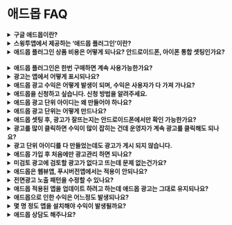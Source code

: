 # 애드몹 FAQ

<details>

<summary><strong>구글 애드몹이란?</strong></summary>

애드몹은 구글에서 제공하는 광고 플랫폼으로, 앱에 광고를 탑재할 수 있는 서비스입니다.

앱에 광고 플랫폼을 적용하여 광고 수익을 창출할 수 있습니다.

</details>

<details>

<summary><strong>스윙투앱에서 제공하는 ‘애드몹 플러그인’이란?</strong></summary>

![](https://wp.swing2app.co.kr/wp-content/uploads/2018/10/2.png)

**구글 애드몹 적용 플러그인은 앱에 구글 애드몹 광고를 탑재할 수 있는 상품**입니다.

애드몹 적용 플러그인 상품을 구매하시면, 스윙투앱에서 제작한 앱에 애드몹 광고를 셋팅할 수 있습니다.

사용자가 직접 광고아이디를 넣고 광고 노출 패턴을 자유롭게 설정하여 사용할 수 있습니다.

애드몹 광고 셋팅은 상세 이용방법을 확인하셔서 진행해주시기 바랍니다.

☞ [애드몹 플러그인 광고 셋팅방법 보러가기](https://wp.swing2app.co.kr/knowledgebase/admob-apply/)

</details>

<details>

<summary><strong>애드몹 플러그인 상품 비용은 어떻게 되나요? 안드로이드폰, 아이폰 통합 셋팅인가요?</strong> ﻿</summary>

**애드몹 플러그인 관련 상품은 2개 입니다.**

1\)구글 애드몹 적용 플러그인(22만원) : 애드몹 플러그인만 제공되는 단품 상품

애드몹 단품 상품이기 때문에 유료앱 이용권과 스토어 업로드티켓은 별도 구매해주셔야 합니다.

2\)애드몹 파워 패키지(58만원) : 애드몹 적용 플러그인 + 스윙 기본형 이용권(2년/24개월)+ 업로드티켓 각1회분(앱스토어 업로드 티켓, 플레이스토어 업로드티켓)이 함께 제공되는 패키지 상품입니다.

애드몹과 더불어 이용권과 스토어 업로드가 모두 포함되어 있기 때문에 패키지 상품 하나만 구매하시면 다른 상품을 구매할 필요가 없습니다.

**=> 따라서 상품은 사용자분께서 원하는 스타일의 상품을 선택해서 구매 후 이용해주시면 됩니다.**

​

상품 구매는 아래 링크를 선택하시면 스윙 결제페이지로 이동합니다.

**☞** [**\[구글 애드몹 적용 플러그인 상품 페이지\]**](http://www.swing2app.co.kr/view/order\_info\_action?product\_id=22)

**☞** [**\[애드몹 패키지 상품 페이지\]**](http://www.swing2app.co.kr/view/order\_info\_action?product\_id=31)

&#x20;

안드로이드와 아이폰 2개 모드 애드몹 적용 가능하며, 통합 셋팅 됩니다.

원하는 플랫폼만 셋팅 하셔도 되구요.

단, 하나의 플랫폼만 하셔도 비용은 동일합니다.

</details>

<details>

<summary><strong>애드몹 플러그인은 한번 구매하면 계속 사용가능한가요?</strong></summary>

애드몹 플러그인 상품은 한 번만 구매하시면 앱 광고 적용해서 계속 사용 가능합니다.

애드몹 셋팅 관련해서 추가로 내야 할 비용은 없습니다.

</details>

<details>

<summary>﻿<strong>광고는 앱에서 어떻게 표시되나요?</strong></summary>

기본 배너 광고 + 전면 팝업 광고로 표시됩니다.

<img src="https://wp.swing2app.co.kr/wp-content/uploads/2019/11/%EC%95%A0%EB%93%9C%EB%AA%B9%EC%88%98%EC%A0%95_19.11.png" alt="" data-size="original">

**\*전면광고는 노출 패턴을 앱 운영자분이 자유롭게 설정할 수 있습니다.**

**1)앱 최초 실행시 광고 노출**

\->앱을 처음 실행할 때 전면광고가 노출됩니다.

**2) 앱 최초 화면 전환이 진행될 경우**

\->앱 실행 후, 처음 메뉴나 페이지 등을 선택하여 화면이 한번 전환되면 전면 팝업광고가 뜹니다.

**3)화면 전환 횟수별 광고 노출**

\->화면이 전환되면서 뜨는 광고 노출수를 설정할 수 있습니다.

예시)’5’로 설정시 화면이 5번 전환 될 때 전면광고가 노출됩니다.

**4)일정 시간마다 광고 노출**

\->일정 시간을 설정해놓으면, 해당 시간이 지나면 전면 광고가 노출됩니다.

예시) 60초 설정시, 앱 실행 후 60초가 지나면 광고가 노출됩니다. (60초 마다 광고 노출)

</details>

<details>

<summary>﻿<strong>애드몹 광고 수익은 어떻게 발생이 되며, 수익은 사용자가 다 가져 가나요?</strong></summary>

광고는 앱만 실행한다고 해서 수익이 나는 것이 아닙니다.

**\*실제 광고(배너, 전면)를 터치하여 해당 광고 페이지로 이동을 해야 광고 수익으로 잡히게 됩니다.**

광고에서 나오는 수익료는 100% 사용자가 다 가져갑니다.

</details>

<details>

<summary><strong>애드몹을 신청하고 싶습니다. 신청 방법을 알려주세요.</strong></summary>

1\) 앱제작 완료

2\) 애드몹 적용 플러그인(22만원)상품 or 애드몹 패키지 상품(580,000원) 결제

3\) 애드몹 공식 사이트 가입 → 광고 단위 아이디 만들기, 플랫폼별 앱 아이디 복사

4\)애드몹 플러그인 설정에서 광고 셋팅하기

앱운영 →서비스관리→ 애드몹 플러그인 설정으로 이동

\[광고 단위 아이디 설정], \[광고 노출 패턴 설정]을 입력한 뒤 저장

5\) 광고 셋팅 후 \[앱제작 요청] : 광고 적용된 버전으로 앱 업데이트 하기

6\) 광고 셋팅 완료. 안드로이드폰에서 앱 다운받아 광고가 잘 뜨는지 테스트하기

7\) 스토어 등록: 플레이스토어, 앱스토어 등 출시를 희망하는 스토어 업로드 진행

​

애드몹 플러그인 셋팅 상세 내용은 아래 매뉴얼로 확인해주세요.

<img src="https://s.w.org/images/core/emoji/11/svg/25b6.svg" alt="▶" data-size="line"> [**\[애드몹 플러그인 광고셋팅방법 보러가기\]**](https://wp.swing2app.co.kr/knowledgebase/admob-apply/)

</details>

<details>

<summary>﻿<strong>애드몹 광고 단위 아이디는 왜 만들어야 하나요?</strong></summary>

앱에 광고를 넣기 위해서는앱의 고유 광고 단위 아이디가 필요합니다.

안드로이드폰과 아이폰에 적용되는 고유 아이디가 있구요.

광고 형태에 따라서도 아이디가 있습니다.

따라서 사용자가 직접 광고 단위 아이디를 만들어주시고, 앱에 해당 광고 단위 아이디를 적용하여 정상적으로 광고가 보이게끔 하는 것입니다.

애드몹 광고를 앱에 셋팅하기 위해서는 아래 정보가 필요합니다.

**(1) 전면광고 광고단위 아이디(안드로이드, 아이폰)**

**(2) 배너광고 광고단위 아이디(안드로이드, 아이폰)**

**(3) Android 앱 ID , IOS 앱ID**

</details>

<details>

<summary><strong>애드몹 광고 단위는 어떻게 만드나요?</strong></summary>

가입 및 광고 단위를 만드는 방법은 아래 매뉴얼로 확인해주시기 바랍니다.

<img src="https://s.w.org/images/core/emoji/11/svg/25b6.svg" alt="▶" data-size="line"> [**\[애드몹 가입 및 광고단위 만드는 방법 보러가기\]**](https://wp.swing2app.co.kr/knowledgebase/admob-register/)

</details>

<details>

<summary><strong>애드몹 셋팅 후, 광고가 잘뜨는지는 안드로이드폰에서만 확인 가능한가요?</strong></summary>

**네 안드로이드폰에서 테스트 버전을 확인해주셔야 합니다.**

아이폰은 앱스토어에 출시되어야 앱에서 광고가 뜹니다. (애플 정책상 출시가 안 된 앱은 광고가 노출이 되지 않습니다)

따라서 아이폰은 앱스토어에 출시해야만 광고를 확인할 수 있구요.

**사용자분은 안드로이드폰으로 광고 적용된 화면을 확인해주셔야 합니다.**

아이폰+안드로이드 통합 셋팅된 광고는, 안드로이드폰에서 광고가 잘 보이면 아이폰에서도 동일합니다.

</details>

<details>

<summary><strong>광고를 많이 클릭하면 수익이 많이 잡히는 건데 운영자가 계속 광고를 클릭해도 되나요?</strong></summary>

**절대 인위적으로 광고를 클릭하지 않도록 해주세요.**

무효트래픽이라고 해서 구글에서는 특정 기기(핸드폰)에서 의심스러운 행동이 있을 경우 예고없이 광고를 내려버립니다.(무분별한 광고 클릭)

따라서 광고 수익을 얻기 위해서 계속해서 인위적으로 혹은 무분별하게 광고를 선택하시면 안됩니다.

무효트래픽으로 광고가 내려갔다면 다른 방법이 없으며, 저희가 도움을 드리지 못합니다.

구글에서 광고를 다시 게시해줄때 까지 기다려야 합니다. \*길게는 한달이 걸릴 수도 있습니다.

</details>

<details>

<summary>﻿<strong>광고 단위 아이디를 다 만들었는데도 광고가 게시 되지 않습니다.</strong></summary>

애드몹은 셋팅을 완료해도 구글에서 광고 송출을 바로 해주지 않는 경우가 있습니다.

애드몹계정과 앱을 확인하는 심사기간이 길게는 일주일 정도 걸릴 수 있구요.

아래의 정보를 입력하지 않았을 경우도 광고가 뜨는 시간이 오래 걸릴 수 있으니 아래 내용을 체크해주세요!

&#x20;

**1) 애드몹 가입시 결제 정보가 누락되어 있을 경우 광고가 게재되지 않습니다.**

결제 정보가 누락되지 않았는지 확인하여 등록을 완료해주세요.

&#x20;

**2) 광고관리를 검토해주셔야 합니다.**

광고가 실제로 앱에 게시하기 위해서는 광고 목록을 검토해주셔야 합니다.

미검토된 광고는 검토로 변경해주시고, 차단된 광고 목록을 확인해주세요.

&#x20;

애드몹 신청후 체크방법, 운영주의사항을 아래 매뉴얼로 확인해주세요.

<img src="https://s.w.org/images/core/emoji/11/svg/25b6.svg" alt="▶" data-size="line">[ ](https://wp.swing2app.co.kr/knowledgebase/admob-operation/)[**\[애드몹 광고 운영 주의사항\]**](https://wp.swing2app.co.kr/knowledgebase/admob-operation/)

</details>

<details>

<summary><strong>애드몹 가입 후 처음에만 광고관리 하면 되나요?</strong></summary>

가입 후에도 물론 해야 하지만 광고는 수시로 체크해야 합니다.

운영 중에도 처음에 잘 게시되었던 광고가 미검토 광고항목이 있을 경우 광고가 앱에서 내려갈 수 있습니다.

</details>

<details>

<summary><strong>미검토 광고에 검토할 광고가 없다고 뜨는데 문제 없는건가요?</strong> ﻿</summary>

아직 검토할 광고가 없거나 or 이미 광고들이 모두 검토 되었을 때 아무것도 나타나지 않습니다.

하루 정도 기다리면 보통 앱에 광고가 게시가 되구요.

앱에서 광고가 게시되지 않으면 다시 애드몹 차단광고 관리로 들어와서 미검토 광고가 없는지 체크해주시기 바랍니다.

</details>

<details>

<summary><strong>애드몹은 웹뷰앱, 푸시버전앱에서는 적용이 안되나요?</strong></summary>

웹뷰앱, 푸시앱에서도 애드몹 적용이 가능합니다.

웹앱에서도 애드몹 플러그인 셋팅을 통해, 광고를 띄울 수 있습니다.

웹앱 제작 후, 동일하게 애드몹 플러그인 상품 구매 후 셋팅해주세요.

웹뷰 혹은 푸시앱에서도 전면 및 배너 광고를 띄울 수 있습니다.

</details>

<details>

<summary><strong>전면광고 노출 패턴을 수정할 수 있나요?</strong></summary>

ex) 전면 광고가 30초마다 뜨게 하기, 페이지 4번 전환 후 전면광고 뜨게 하기

네 가능합니다. 배너광고는 노출패턴이 없기 때문에 전면광고만 수정가능하구요.

전면광고는 노출 패턴을 앱 운영자분께서 직접 수정하여 설정할 수 있습니다.

\[애드몹 플러그인 설정] 화면에서 수정해서 운영해주세요.

![](https://wp.swing2app.co.kr/wp-content/uploads/2018/10/%EC%95%A0%EB%93%9C%EB%AA%B9%EA%B4%91%EA%B3%A0%EB%8B%A8%EC%9C%842.png)

처음 등록하거나, 처음 수정을 할 경우는 저장하고 앱제작 다시하셔야 합니다.

새 버전으로 앱재제작 해주셔야 변경된 내용으로 반영되구요.

이후 수정시에는 저장만 하시면 앱에 자동 반영 됩니다. (앱 종료 후 재실행 하면 변경된 광고 패턴 반영)

​

**\*전면광고 노출 설정**

**1)앱 최초 실행시 광고 노출**

\->앱을 처음 실행할 때 전면광고가 노출됩니다.

**2) 앱 최초 화면 전환이 진행될 경우**

\->앱 실행 후, 처음 메뉴나 페이지 등을 선택하여 화면이 한번 전환되면 전면 팝업광고가 뜹니다.

**3)화면 전환 횟수별 광고 노출**

\->화면이 전환되면서 뜨는 광고 노출수를 설정할 수 있습니다.

예시)’5’로 설정시 화면이 5번 전환 될 때 전면광고가 노출됩니다.

**4)일정 시간마다 광고 노출**

\->일정 시간을 설정해놓으면, 해당 시간이 지나면 전면 광고가 노출됩니다.

예시) 60초 설정시, 앱 실행 후 60초가 지나면 광고가 노출됩니다. (60초 마다 광고 노출)

</details>

<details>

<summary><strong>애드몹 적용된 앱을 업데이트 하려고 하는데 애드몹 광고는 그대로 유지되나요?</strong></summary>

네 앱을 업데이트 하셔도 애드몹 광고는 셋팅한 내용 그대로 있으니 걱정하지 않으셔도 됩니다.

앱 업데이트마다 애드몹 플러그인을 재구매하지 않아도 됩니다.

앱을 새로 업데이트하여 재출시하여도 셋팅된 애드몹은 유지됩니다.

</details>

<details>

<summary><strong>애드몹으로 인한 수익은 어느정도 발생되나요?</strong></summary>

사용자분들의 광고 수익은 저희도 알 수 없습니다.

사용자분들이 직접 애드몹을 운영하고 있기 때문에 어느 정도 수익이 나는지는 저희가 확인할 수 없습니다.

애드몹은 앱내에 탑재된 광고를 사용자들이 클릭해야 수익이 발생이 됩니다.

운영하는 분들은 한달에 몇 십 만원 부터 \~ 몇 백 만원까지 수익 차이는 큽니다.

​단순히 광고만 거는 것으로 수익이 발생되는 것이 아니니 충분히 고려해주세요.​

</details>

<details>

<summary><strong>몇 명 정도 앱을 설치해야 수익이 발생될까요?</strong></summary>

애드몹 운영 앱 중 평균적으로 앱 사용자 수는 5,000명에서 1만명 이상을 보유하고 있습니다. ​

그러나 해당 앱설치 인원수에 따른 수익은 마찬가지로 저희는 알 수 없습니다.

1만명 이상을 보유한 앱도 있기 때문에 애드몹으로 수익을 내기 위해서는 앱설치를 많이 유도하셔야 합니다.

</details>

<details>

<summary><strong>애드몹 상담도 해주나요?</strong></summary>

애드몹 상담은 지원해드리지 않습니다.

저희가 해드리는 업무는 스윙투앱에서 제작한 앱애 애드몹 플랫폼만 셋팅 서비스만 지원해드리는 것입니다.

단, 애드몹 플러그인에 관련된 문의는 문의사항에 남겨주시면 안내도와드립니다.&#x20;

이후 광고 운영이나 수익에 대한 부분은 모두 사용자가 직접 운영하여 관리해주셔야 합니다.

애드몹을 신청할 때도 구글 애드몹 공식 사이트에서 내용 및 주의사항을 충분히 확인 후 신청해주세요. ​

</details>
